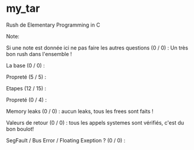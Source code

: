 # my_tar
Rush de Elementary Programming in C

Note:

Si une note est donnée ici ne pas faire les autres questions (0 / 0) : 
Un très bon rush dans l'ensemble ! 

La base (0 / 0) : 

Propreté (5 / 5) : 

Etapes (12 / 15) : 

Propreté (0 / 4) : 

Memory leaks (0 / 0) : 
aucun leaks, tous les frees sont faits ! 

Valeurs de retour (0 / 0) : 
tous les appels systemes sont vérifiés, c'est du bon boulot! 

SegFault / Bus Error / Floating Exeption ? (0 / 0) :
